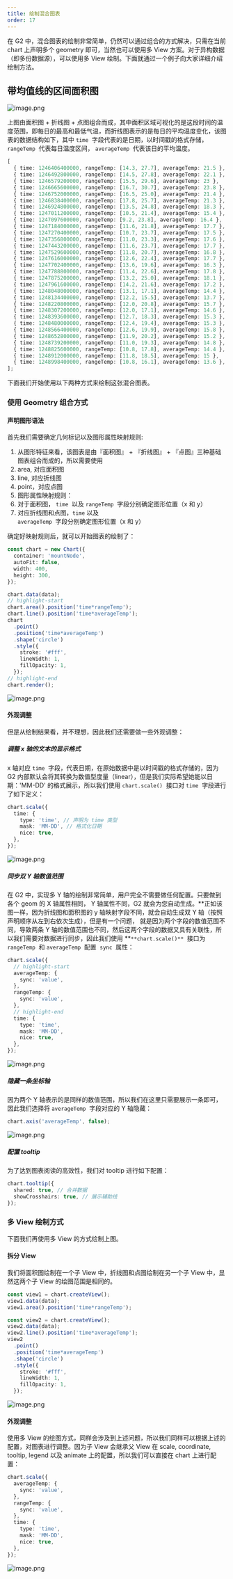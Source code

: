 ```yaml
---
title: 绘制混合图表
order: 17
---
```


在 G2 中，混合图表的绘制非常简单，仍然可以通过组合的方式解决，只需在当前 chart 上声明多个 geometry 即可，当然也可以使用多 View 方案。对于异构数据（即多份数据源），可以使用多 View 绘制。下面就通过一个例子向大家详细介绍绘制方法。

## 带均值线的区间面积图

![image.png](https://gw.alipayobjects.com/mdn/rms_f5c722/afts/img/A*UfNRQKvL1DkAAAAAAAAAAABkARQnAQ)

上图由面积图 + 折线图 + 点图组合而成，其中面积区域可视化的是这段时间的温度范围，即每日的最高和最低气温，而折线图表示的是每日的平均温度变化，该图表的数据结构如下，其中 `time`  字段代表的是日期，以时间戳的格式存储， `rangeTemp`  代表每日温度区间， `averageTemp`  代表该日的平均温度。

```typescript
[
  { time: 1246406400000, rangeTemp: [14.3, 27.7], averageTemp: 21.5 },
  { time: 1246492800000, rangeTemp: [14.5, 27.8], averageTemp: 22.1 },
  { time: 1246579200000, rangeTemp: [15.5, 29.6], averageTemp: 23 },
  { time: 1246665600000, rangeTemp: [16.7, 30.7], averageTemp: 23.8 },
  { time: 1246752000000, rangeTemp: [16.5, 25.0], averageTemp: 21.4 },
  { time: 1246838400000, rangeTemp: [17.8, 25.7], averageTemp: 21.3 },
  { time: 1246924800000, rangeTemp: [13.5, 24.8], averageTemp: 18.3 },
  { time: 1247011200000, rangeTemp: [10.5, 21.4], averageTemp: 15.4 },
  { time: 1247097600000, rangeTemp: [9.2, 23.8], averageTemp: 16.4 },
  { time: 1247184000000, rangeTemp: [11.6, 21.8], averageTemp: 17.7 },
  { time: 1247270400000, rangeTemp: [10.7, 23.7], averageTemp: 17.5 },
  { time: 1247356800000, rangeTemp: [11.0, 23.3], averageTemp: 17.6 },
  { time: 1247443200000, rangeTemp: [11.6, 23.7], averageTemp: 17.7 },
  { time: 1247529600000, rangeTemp: [11.8, 20.7], averageTemp: 16.8 },
  { time: 1247616000000, rangeTemp: [12.6, 22.4], averageTemp: 17.7 },
  { time: 1247702400000, rangeTemp: [13.6, 19.6], averageTemp: 16.3 },
  { time: 1247788800000, rangeTemp: [11.4, 22.6], averageTemp: 17.8 },
  { time: 1247875200000, rangeTemp: [13.2, 25.0], averageTemp: 18.1 },
  { time: 1247961600000, rangeTemp: [14.2, 21.6], averageTemp: 17.2 },
  { time: 1248048000000, rangeTemp: [13.1, 17.1], averageTemp: 14.4 },
  { time: 1248134400000, rangeTemp: [12.2, 15.5], averageTemp: 13.7 },
  { time: 1248220800000, rangeTemp: [12.0, 20.8], averageTemp: 15.7 },
  { time: 1248307200000, rangeTemp: [12.0, 17.1], averageTemp: 14.6 },
  { time: 1248393600000, rangeTemp: [12.7, 18.3], averageTemp: 15.3 },
  { time: 1248480000000, rangeTemp: [12.4, 19.4], averageTemp: 15.3 },
  { time: 1248566400000, rangeTemp: [12.6, 19.9], averageTemp: 15.8 },
  { time: 1248652800000, rangeTemp: [11.9, 20.2], averageTemp: 15.2 },
  { time: 1248739200000, rangeTemp: [11.0, 19.3], averageTemp: 14.8 },
  { time: 1248825600000, rangeTemp: [10.8, 17.8], averageTemp: 14.4 },
  { time: 1248912000000, rangeTemp: [11.8, 18.5], averageTemp: 15 },
  { time: 1248998400000, rangeTemp: [10.8, 16.1], averageTemp: 13.6 },
];
```

下面我们开始使用以下两种方式来绘制这张混合图表。

### 使用 Geometry 组合方式

#### 声明图形语法

首先我们需要确定几何标记以及图形属性映射规则:

1. 从图形特征来看，该图表是由『面积图』 + 『折线图』 + 『点图』三种基础图表组合而成的，所以需要使用
1. area, 对应面积图
1. line, 对应折线图
1. point，对应点图
1. 图形属性映射规则：
1. 对于面积图， `time`  以及 `rangeTemp`  字段分别确定图形位置（x 和 y）
1. 对应折线图和点图，`time` 以及 `averageTemp`  字段分别确定图形位置（x 和 y）

确定好映射规则后，就可以开始图表的绘制了：

```typescript
const chart = new Chart({
  container: 'mountNode',
  autoFit: false,
  width: 400,
  height: 300,
});

chart.data(data);
// highlight-start
chart.area().position('time*rangeTemp');
chart.line().position('time*averageTemp');
chart
  .point()
  .position('time*averageTemp')
  .shape('circle')
  .style({
    stroke: '#fff',
    lineWidth: 1,
    fillOpacity: 1,
  });
// highlight-end
chart.render();
```

![image.png](https://gw.alipayobjects.com/mdn/rms_f5c722/afts/img/A*nFqKTJkZuBQAAAAAAAAAAABkARQnAQ)

#### 外观调整

但是从绘制结果看，并不理想，因此我们还需要做一些外观调整：

##### 调整 x 轴的文本的显示格式

x 轴对应 `time`  字段，代表日期，在原始数据中是以时间戳的格式存储的，因为 G2 内部默认会将其转换为数值型度量（linear），但是我们实际希望她能以日期：'MM-DD' 的格式展示，所以我们使用 `chart.scale()`  接口对 `time`  字段进行了如下定义：

```typescript
chart.scale({
  time: {
    type: 'time', // 声明为 time 类型
    mask: 'MM-DD', // 格式化日期
    nice: true,
  },
});
```

![image.png](https://gw.alipayobjects.com/mdn/rms_f5c722/afts/img/A*3SXNQJ3VgjYAAAAAAAAAAABkARQnAQ)

##### 同步双 Y 轴数值范围

在 G2 中，实现多 Y 轴的绘制非常简单，用户完全不需要做任何配置。只要做到各个 geom 的 X 轴属性相同， Y 轴属性不同，G2 就会为您自动生成。**正如该图一样，因为折线图和面积图的 y 轴映射字段不同，就会自动生成双 Y 轴（按照声明顺序从左到右依次生成），但是有一个问题， 就是因为两个字段的数值范围不同，导致两条 Y 轴的数值范围也不同，然后这两个字段的数据又具有关联性，所以我们需要对数据进行同步，因此我们使用 **`**chart.scale()**`  接口为 `rangeTemp`  和 `averageTemp`  配置  `sync`  属性：

```typescript
chart.scale({
  // highlight-start
  averageTemp: {
    sync: 'value',
  },
  rangeTemp: {
    sync: 'value',
  },
  // highlight-end
  time: {
    type: 'time',
    mask: 'MM-DD',
    nice: true,
  },
});
```

![image.png](https://gw.alipayobjects.com/mdn/rms_f5c722/afts/img/A*oqPvSpZtrr0AAAAAAAAAAABkARQnAQ)

##### 隐藏一条坐标轴

因为两个 Y 轴表示的是同样的数值范围，所以我们在这里只需要展示一条即可，因此我们选择将 `averageTemp`  字段对应的 Y 轴隐藏：

```typescript
chart.axis('averageTemp', false);
```

![image.png](https://gw.alipayobjects.com/mdn/rms_f5c722/afts/img/A*jFcOQa0RyjYAAAAAAAAAAABkARQnAQ)

##### 配置 tooltip

为了达到图表阅读的高效性，我们对 tooltip 进行如下配置：

```typescript
chart.tooltip({
  shared: true, // 合并数据
  showCrosshairs: true, // 展示辅助线
});
```

### 多 View 绘制方式

下面我们再使用多 View 的方式绘制上图。

#### 拆分 View

我们将面积图绘制在一个子 View 中，折线图和点图绘制在另一个子 View 中，显然这两个子 View 的绘图范围是相同的。

```typescript
const view1 = chart.createView();
view1.data(data);
view1.area().position('time*rangeTemp');

const view2 = chart.createView();
view2.data(data);
view2.line().position('time*averageTemp');
view2
  .point()
  .position('time*averageTemp')
  .shape('circle')
  .style({
    stroke: '#fff',
    lineWidth: 1,
    fillOpacity: 1,
  });
```

![image.png](https://gw.alipayobjects.com/mdn/rms_f5c722/afts/img/A*E94IQJUDFBYAAAAAAAAAAABkARQnAQ)

#### 外观调整

使用多 View 的绘图方式，同样会涉及到上述问题，所以我们同样可以根据上述的配置，对图表进行调整。因为子 View 会继承父 View 在 scale, coordinate, tooltip, legend 以及 animate 上的配置，所以我们可以直接在 chart 上进行配置：

```typescript
chart.scale({
  averageTemp: {
    sync: 'value',
  },
  rangeTemp: {
    sync: 'value',
  },
  time: {
    type: 'time',
    mask: 'MM-DD',
    nice: true,
  },
});
```

![image.png](https://gw.alipayobjects.com/mdn/rms_f5c722/afts/img/A*_vwcRIy60GIAAAAAAAAAAABkARQnAQ)
